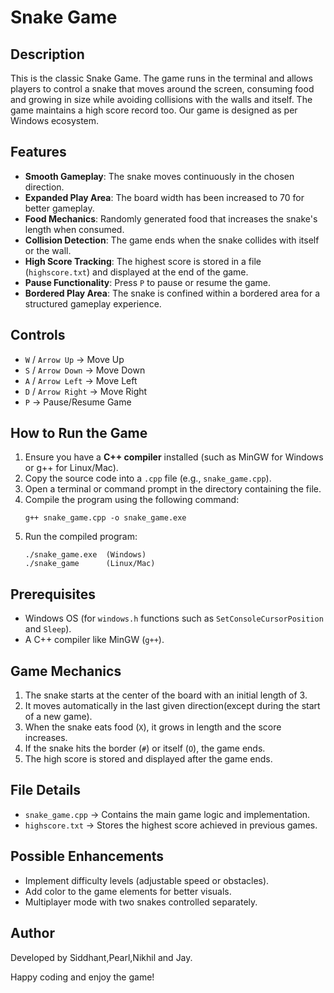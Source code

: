 # Snake Game

## Description
This is the classic Snake Game. The game runs in the terminal and allows players to control a snake that moves around the screen, consuming food and growing in size while avoiding collisions with the walls and itself. The game maintains a high score record too. Our game is designed as per Windows ecosystem.

## Features
- **Smooth Gameplay**: The snake moves continuously in the chosen direction.
- **Expanded Play Area**: The board width has been increased to 70 for better gameplay.
- **Food Mechanics**: Randomly generated food that increases the snake's length when consumed.
- **Collision Detection**: The game ends when the snake collides with itself or the wall.
- **High Score Tracking**: The highest score is stored in a file (`highscore.txt`) and displayed at the end of the game.
- **Pause Functionality**: Press `P` to pause or resume the game.
- **Bordered Play Area**: The snake is confined within a bordered area for a structured gameplay experience.

## Controls
- `W` / `Arrow Up` → Move Up
- `S` / `Arrow Down` → Move Down
- `A` / `Arrow Left` → Move Left
- `D` / `Arrow Right` → Move Right
- `P` → Pause/Resume Game

## How to Run the Game
1. Ensure you have a **C++ compiler** installed (such as MinGW for Windows or g++ for Linux/Mac).
2. Copy the source code into a `.cpp` file (e.g., `snake_game.cpp`).
3. Open a terminal or command prompt in the directory containing the file.
4. Compile the program using the following command:
   ```
   g++ snake_game.cpp -o snake_game.exe
   ```
5. Run the compiled program:
   ```
   ./snake_game.exe  (Windows)
   ./snake_game      (Linux/Mac)
   ```

## Prerequisites
- Windows OS (for `windows.h` functions such as `SetConsoleCursorPosition` and `Sleep`).
- A C++ compiler like MinGW (`g++`).

## Game Mechanics
1. The snake starts at the center of the board with an initial length of 3.
2. It moves automatically in the last given direction(except during the start of a new game).
3. When the snake eats food (`X`), it grows in length and the score increases.
4. If the snake hits the border (`#`) or itself (`O`), the game ends.
5. The high score is stored and displayed after the game ends.

## File Details
- `snake_game.cpp` → Contains the main game logic and implementation.
- `highscore.txt` → Stores the highest score achieved in previous games.

## Possible Enhancements
- Implement difficulty levels (adjustable speed or obstacles).
- Add color to the game elements for better visuals.
- Multiplayer mode with two snakes controlled separately.

## Author
Developed by Siddhant,Pearl,Nikhil and Jay.

Happy coding and enjoy the game!


